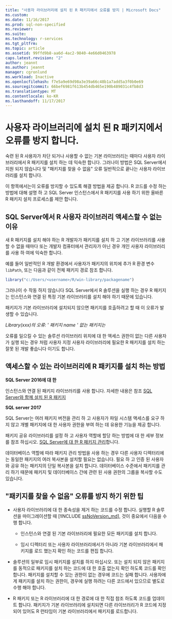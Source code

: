 ```yaml
---
title: "사용자 라이브러리에 설치 된 R 패키지에서 오류를 방지 | Microsoft Docs"
ms.custom: 
ms.date: 11/16/2017
ms.prod: sql-non-specified
ms.reviewer: 
ms.suite: 
ms.technology: r-services
ms.tgt_pltfrm: 
ms.topic: article
ms.assetid: 99ffd9b8-aa6d-4ac2-9840-4e66d0463978
caps.latest.revision: "2"
author: jeannt
ms.author: jeannt
manager: cgronlund
ms.workload: Inactive
ms.openlocfilehash: f7e5a9e69d98a3e39a66c48b1a7add5a3f0b0e69
ms.sourcegitcommit: 66bef6981f613b454db465e190b489031c4fb8d3
ms.translationtype: MT
ms.contentlocale: ko-KR
ms.lasthandoff: 11/17/2017
---
```

# <a name="avoiding-errors-on-r-packages-installed-in-user-libraries"></a>사용자 라이브러리에 설치 된 R 패키지에서 오류를 방지 합니다.

숙련 된 R 사용자가 차단 되거나 사용할 수 없는 기본 라이브러리는 때마다 사용자 라이브러리에서 R 패키지를 설치 하는 데 익숙한 합니다. 그러나이 방법은 SQL Server에서 지원 되지 않습니다 및 "패키지를 찾을 수 없음" 오류 일반적으로 끝나는 사용자 라이브러리를 설치 합니다.

이 항목에서는이 오류를 방지할 수 있도록 해결 방법을 제공 합니다. R 코드를 수정 하는 방법에 대해 설명 하 고 SQL Server 인스턴스에서 R 패키지를 사용 하기 위한 올바른 R 패키지 설치 프로세스를 제안 합니다.

## <a name="why-r-user-libraries-cannot-be-accessed-from-sql-server"></a>SQL Server에서 R 사용자 라이브러리 액세스할 수 없는 이유

새 R 패키지를 설치 해야 하는 R 개발자가 패키지를 설치 하 고 기본 라이브러리를 사용할 수 없을 때마다 또는 개발자 컴퓨터에서 관리자가 아닌 경우 개인 사용자 라이브러리를 사용 하 여에 익숙한 합니다.

예를 들어 일반적인 R 개발 환경에서 사용자가 패키지의 위치에 추가 R 환경 변수 `libPath`, 또는 다음과 같이 전체 패키지 경로 참조 합니다.

```R
library("c:/Users/<username>/R/win-library/packagename")
```

그러나이 수 작동 하지 않습니다 SQL Server에서 R 솔루션을 실행 하는 경우 R 패키지는 인스턴스와 연결 된 특정 기본 라이브러리를 설치 해야 하기 때문에 있습니다.

패키지가 기본 라이브러리에 설치되지 않으면 패키지를 호출하려고 할 때 이 오류가 발생할 수 있습니다.

*Library(xxx)의 오류: ' 패키지 name ' 없는 패키지는*

오류를 일으킬 수 있는 솔루션 라이브러리 위치에 대 한 액세스 권한이 없는 다른 사용자가 실행 되는 경우 처럼 사용자 지정 사용자 라이브러리에 필요한 R 패키지를 설치 하는 잘못 된 개발 좋습니다 이기도 합니다.

## <a name="how-to-install-r-packages-to-an-accessible-library"></a>액세스할 수 있는 라이브러리에 R 패키지를 설치 하는 방법

**SQL Server 2016에 대 한**

인스턴스와 연결 된 패키지 라이브러리를 사용 합니다. 자세한 내용은 참조 [SQL Server와 함께 설치 된 R 패키지](installing-and-managing-r-packages.md)

**SQL server 2017**

SQL Server는 여러 패키지 버전을 관리 하 고 사용자가 파일 시스템 액세스를 요구 하지 않고 개별 패키지에 대 한 사용자 권한을 부여 하는 데 유용한 기능을 제공 합니다.

패키지 공유 라이브러리를 설정 하 고 사용자 역할에 할당 하는 방법에 대 한 세부 정보를 참조 하십시오. [SQL Server에 대 한 R 패키지 관리](r-package-management-for-sql-server-r-services.md)합니다.

데이터베이스 역할에 따라 패키지 관리 방법을 사용 하는 경우 다른 사용자 디렉터리에는 동일한 패키지의 여러 복사본을 설치할 필요는 없습니다. 필요 하 고 인증 된 사용자와 공유 하는 패키지의 단일 복사본을 설치 합니다. 데이터베이스 수준에서 패키지를 관리 하기 때문에 패키지 및 데이터베이스 간에 관련 된 사용 권한의 그룹을 복사할 수도 있습니다.

## <a name="tips-for-avoiding-package-not-found-errors"></a>"패키지를 찾을 수 없음" 오류를 방지 하기 위한 팁

+ 사용자 라이브러리에 대 한 종속성을 제거 하는 코드를 수정 합니다. 실행할 R 솔루션을 마이그레이션할 때 [!INCLUDE [ssNoVersion_md](..\..\includes\ssnoversion-md.md)], 것이 중요에서 다음을 수행 합니다.

    + 인스턴스와 연결 된 기본 라이브러리에 필요한 모든 패키지를 설치 합니다.

    + 임시 디렉터리 또는 사용자 라이브러리에서가 아니라 기본 라이브러리에서 패키지를 로드 했는지 확인 하는 코드를 편집 합니다.

+ 솔루션의 일부로 임시 패키지를 설치를 하지 마십시오. 또는 설치 되지 않은 패키지를 동적으로 패키지를 설치 하는 코드에 대 한 호출 없는지 확인 하도록 코드를 확인 합니다. 패키지를 설치할 수 있는 권한이 없는 경우에 코드는 실패 합니다. 사용자에 게 패키지를 설치 하는 권한이, 경우에 실행 하려는 다른 코드에서 있으므로 별도로 수행 해야 합니다.

+ R 패키지 또는 R 라이브러리에 대 한 경로에 대 한 직접 참조 하도록 코드를 업데이트 합니다. 패키지가 기본 라이브러리에 설치되면 다른 라이브러리가 R 코드에 지정되어 있어도 R 런타임이 기본 라이브러리에서 패키지를 로드합니다.
